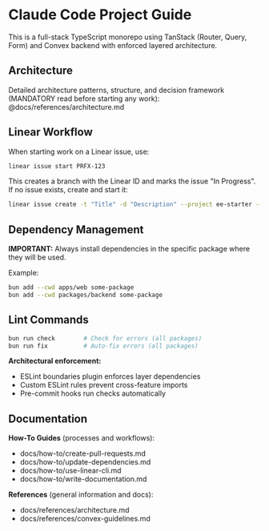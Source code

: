 # Claude Code Project Guide

This is a full-stack TypeScript monorepo using TanStack (Router, Query, Form) and Convex backend with enforced layered architecture.

## Architecture

Detailed architecture patterns, structure, and decision framework (MANDATORY read before starting any work):
@docs/references/architecture.md

## Linear Workflow

When starting work on a Linear issue, use:
```bash
linear issue start PRFX-123
```

This creates a branch with the Linear ID and marks the issue "In Progress". If no issue exists, create and start it:
```bash
linear issue create -t "Title" -d "Description" --project ee-starter --assignee @me --start
```

## Dependency Management

**IMPORTANT:** Always install dependencies in the specific package where they will be used.

Example:
```bash
bun add --cwd apps/web some-package
bun add --cwd packages/backend some-package
```

## Lint Commands

```bash
bun run check        # Check for errors (all packages)
bun run fix          # Auto-fix errors (all packages)
```

**Architectural enforcement:**
- ESLint boundaries plugin enforces layer dependencies
- Custom ESLint rules prevent cross-feature imports
- Pre-commit hooks run checks automatically

## Documentation

<!-- [auto-generated] packages/scripts/src/update-docs.ts -->
**How-To Guides** (processes and workflows):
- docs/how-to/create-pull-requests.md
- docs/how-to/update-dependencies.md
- docs/how-to/use-linear-cli.md
- docs/how-to/write-documentation.md

**References** (general information and docs):
- docs/references/architecture.md
- docs/references/convex-guidelines.md
<!-- [/auto-generated] -->
